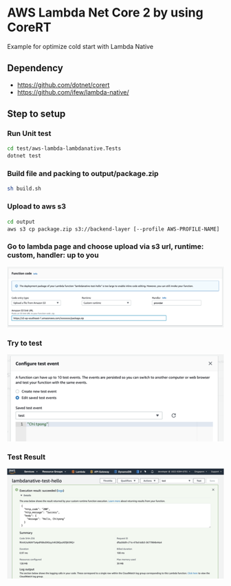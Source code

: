 # AWS Lambda Net Core 2 by using CoreRT

Example for optimize cold start with Lambda Native

## Dependency

- https://github.com/dotnet/corert
- https://github.com/ifew/lambda-native/

## Step to setup

### Run Unit test

```bash
cd test/aws-lambda-lambdanative.Tests
dotnet test
```

### Build file and packing to output/package.zip

```bash
sh build.sh
```

### Upload to aws s3

```bash
cd output
aws s3 cp package.zip s3://backend-layer [--profile AWS-PROFILE-NAME]
```

### Go to lambda page and choose upload via s3 url, runtime: custom, handler: up to you

![Setting](lambdabative-lambdapage-setting.png)

### Try to test

![Testing](lambdabative-lambdapage-test.png)

### Test Result

![Testing](lambdabative-lambdapage-test-result.png)